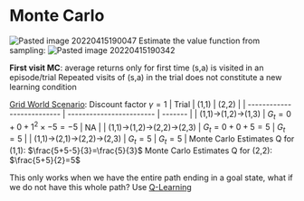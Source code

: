 # Monte Carlo
![Pasted image 20220415190047](Pics/Pasted%20image%2020220415190047.png)
Estimate the value function from sampling:
![Pasted image 20220415190342](Pics/Pasted%20image%2020220415190342.png)

**First visit MC**: average returns only for first time (s,a) is visited in an episode/trial
Repeated visits of (s,a) in the trial does not constitute a new learning condition

[Grid World Scenario](Notes/Grid%20World%20Scenario.md):
Discount factor $\gamma = 1$
| Trial                      | (1,1)                    | (2,2)   |
| -------------------------- | ------------------------ | ------- |
| (1,1)->(1,2)->(1,3)        | $G_t=0+0+1^2\times-5=-5$ | NA       |
| (1,1)->(1,2)->(2,2)->(2,3) | $G_t=0+0+5=5$            | $G_t=5$ |
| (1,1)->(2,1)->(2,2)->(2,3) | $G_t=5$                  | $G_t=5$        |
Monte Carlo Estimates Q for (1,1): $\frac{5+5-5}{3}=\frac{5}{3}$
Monte Carlo Estimates Q for (2,2): $\frac{5+5}{2}=5$

This only works when we have the entire path ending in a goal state, what if we do not have this whole path? Use [Q-Learning](Notes/Q-Learning.md)

